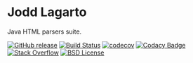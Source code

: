 # Jodd Lagarto

Java HTML parsers suite.

[![GitHub release](https://img.shields.io/github/release/oblac/jodd-lagarto.svg)](https://jodd.org)
[![Build Status](https://img.shields.io/travis/oblac/jodd.svg)](https://travis-ci.org/oblac/jodd-lagarto)
[![codecov](https://codecov.io/gh/oblac/jodd/branch/master/graph/badge.svg)](https://codecov.io/gh/oblac/jodd-lagarto)
[![Codacy Badge](https://app.codacy.com/project/badge/Grade/cb8b9fbd66a84265b4cf526f5887edd5)](https://www.codacy.com/gh/oblac/jodd-lagarto?utm_source=github.com&amp;utm_medium=referral&amp;utm_content=oblac/jodd-lagarto&amp;utm_campaign=Badge_Grade)
[![Stack Overflow](https://img.shields.io/badge/stack%20overflow-lagarto-4183C4.svg)](https://stackoverflow.com/questions/tagged/lagarto)
[![BSD License](https://img.shields.io/badge/license-BSD--2--Clause-blue.svg)](https://github.com/oblac/jodd-lagarto/blob/master/LICENSE)
